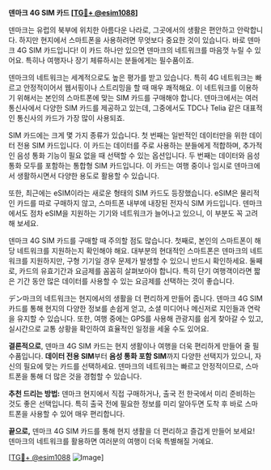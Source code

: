 **덴마크 4G SIM 카드 [[TG💪+ @esim1088](https://t.me/s/esim1088)]**

덴마크는 유럽의 북부에 위치한 아름다운 나라로, 그곳에서의 생활은 편안하고 안락합니다. 하지만 현지에서 스마트폰을 사용하려면 무엇보다 중요한 것이 있습니다. 바로 덴마크 4G SIM 카드입니다! 이 카드 하나만 있으면 덴마크의 네트워크를 마음껏 누릴 수 있어요. 특히나 여행자나 장기 체류하시는 분들에게는 필수품이죠.

덴마크의 네트워크는 세계적으로도 높은 평가를 받고 있습니다. 특히 4G 네트워크는 빠르고 안정적이어서 웹서핑이나 스트리밍을 할 때 매우 쾌적해요. 이 네트워크를 이용하기 위해서는 본인의 스마트폰에 맞는 SIM 카드를 구매해야 합니다. 덴마크에서는 여러 통신사에서 다양한 SIM 카드를 제공하고 있는데, 그중에서도 TDC나 Telia 같은 대표적인 통신사의 카드가 가장 많이 사용되죠.

SIM 카드에는 크게 몇 가지 종류가 있습니다. 첫 번째는 일반적인 데이터만을 위한 데이터 전용 SIM 카드입니다. 이 카드는 데이터를 주로 사용하는 분들에게 적합하며, 추가적인 음성 통화 기능이 필요 없을 때 선택할 수 있는 옵션입니다. 두 번째는 데이터와 음성 통화 모두를 포함하는 통합형 SIM 카드입니다. 이 카드는 여행 중이나 임시로 덴마크에서 생활하시면서 다양한 용도로 활용할 수 있습니다.

또한, 최근에는 eSIM이라는 새로운 형태의 SIM 카드도 등장했습니다. eSIM은 물리적인 카드를 따로 구매하지 않고, 스마트폰 내부에 내장된 전자식 SIM 카드입니다. 덴마크에서도 점차 eSIM을 지원하는 기기와 네트워크가 늘어나고 있으니, 이 부분도 꼭 고려해 보세요.

덴마크 4G SIM 카드를 구매할 때 주의할 점도 많습니다. 첫째로, 본인의 스마트폰이 해당 네트워크를 지원하는지 확인해야 해요. 대부분의 현대적인 스마트폰은 덴마크의 네트워크를 지원하지만, 구형 기기일 경우 문제가 발생할 수 있으니 반드시 확인하세요. 둘째로, 카드의 유효기간과 요금제를 꼼꼼히 살펴보아야 합니다. 특히 단기 여행객이라면 짧은 기간 동안 많은 데이터를 사용할 수 있는 요금제를 선택하는 것이 좋습니다.

デン마크의 네트워크는 현지에서의 생활을 더 편리하게 만들어 줍니다. 덴마크 4G SIM 카드를 통해 현지의 다양한 정보를 손쉽게 얻고, 소셜 미디어나 메신저로 지인들과 연락을 유지할 수 있습니다. 또한, 여행 중에는 GPS를 사용해 관광지를 쉽게 찾아갈 수 있고, 실시간으로 교통 상황을 확인하여 효율적인 일정을 세울 수도 있어요.

**결론적으로**, 덴마크 4G SIM 카드는 현지 생활이나 여행을 더욱 편리하게 만들어 줄 필수품입니다. **데이터 전용 SIM**부터 **음성 통화 포함 SIM**까지 다양한 선택지가 있으니, 자신의 필요에 맞는 카드를 선택하세요. 덴마크의 네트워크는 빠르고 안정적이므로, 스마트폰을 통해 더 많은 것을 경험할 수 있습니다.

**추천 드리는 방법:** 덴마크 현지에서 직접 구매하거나, 출국 전 한국에서 미리 준비하는 것도 좋은 선택입니다. 특히 출국 전에 필요한 정보를 미리 알아두면 도착 후 바로 스마트폰을 사용할 수 있어 매우 편리합니다.

**끝으로,** 덴마크 4G SIM 카드를 통해 현지 생활을 더 편리하고 즐겁게 만들어 보세요! 덴마크의 네트워크를 활용하면 여러분의 여행이 더욱 특별해질 거예요.

[[TG💪+ @esim1088](https://t.me/s/esim1088) ![Image](https://i.postimg.cc/Y0z9fWf4/image.png)]